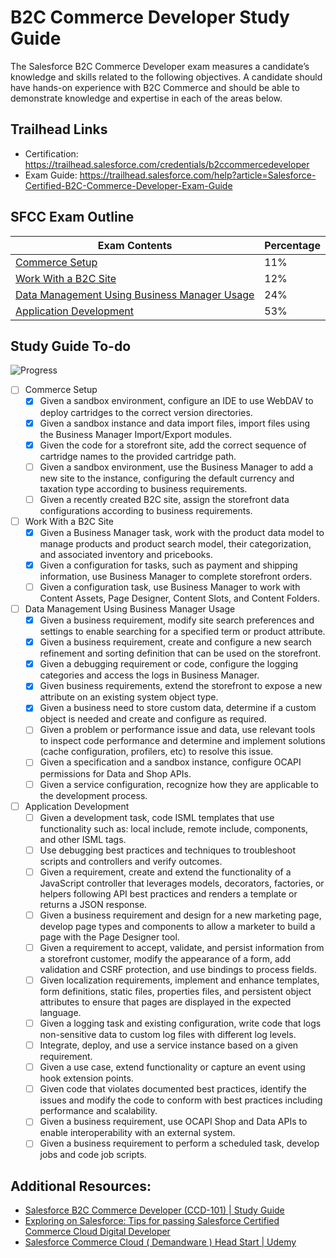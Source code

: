 # B2C Commerce Developer Study Guide

The Salesforce B2C Commerce Developer exam measures a candidate’s knowledge and skills related to the following objectives. A candidate should have hands-on experience with B2C Commerce and should be able to demonstrate knowledge and expertise in each of the areas below.

## Trailhead Links
- Certification: https://trailhead.salesforce.com/credentials/b2ccommercedeveloper
- Exam Guide: https://trailhead.salesforce.com/help?article=Salesforce-Certified-B2C-Commerce-Developer-Exam-Guide

## SFCC Exam Outline
| Exam Contents | Percentage
|-|-
| [Commerce Setup](commerce-setup.md) | 11%
| [Work With a B2C Site](work-with-a-b2c-site.md) | 12%
| [Data Management Using Business Manager Usage](data-management-using-business-manager-usage.md) | 24%
| [Application Development](application-development.md) | 53%

## Study Guide To-do
![Progress](https://progress-bar.dev/10/?scale=28&suffix=&nbsp;of&nbsp;28&nbsp;Completed&width=200)
- [ ] Commerce Setup
    - [x] Given a sandbox environment, configure an IDE to use WebDAV to deploy cartridges to the correct version directories.
    - [x] Given a sandbox instance and data import files, import files using the Business Manager Import/Export modules.
    - [x] Given the code for a storefront site, add the correct sequence of cartridge names to the provided cartridge path.
    - [ ] Given a sandbox environment, use the Business Manager to add a new site to the instance, configuring the default currency and taxation type according to business requirements.
    - [ ] Given a recently created B2C site, assign the storefront data configurations according to business requirements.
- [ ] Work With a B2C Site
    - [x] Given a Business Manager task, work with the product data model to manage products and product search model, their categorization, and associated inventory and pricebooks.
    - [x] Given a configuration for tasks, such as payment and shipping information, use Business Manager to complete storefront orders.
    - [ ] Given a configuration task, use Business Manager to work with Content Assets, Page Designer, Content Slots, and Content Folders.
- [ ] Data Management Using Business Manager Usage
    - [x] Given a business requirement, modify site search preferences and settings to enable searching for a specified term or product attribute.
    - [x] Given a business requirement, create and configure a new search refinement and sorting definition that can be used on the storefront.
    - [x] Given a debugging requirement or code, configure the logging categories and access the logs in Business Manager.
    - [x] Given business requirements, extend the storefront to expose a new attribute on an existing system object type.
    - [x] Given a business need to store custom data, determine if a custom object is needed and create and configure as required.
    - [ ] Given a problem or performance issue and data, use relevant tools to inspect code performance and determine and implement solutions (cache configuration, profilers, etc) to resolve this issue.
    - [ ] Given a specification and a sandbox instance, configure OCAPI permissions for Data and Shop APIs.
    - [ ] Given a service configuration, recognize how they are applicable to the development process.
- [ ] Application Development
    - [ ] Given a development task, code ISML templates that use functionality such as: local include, remote include, components, and other ISML tags.
    - [ ] Use debugging best practices and techniques to troubleshoot scripts and controllers and verify outcomes.
    - [ ] Given a requirement, create and extend the functionality of a JavaScript controller that leverages models, decorators, factories, or helpers following API best practices and renders a template or returns a JSON response.
    - [ ] Given a business requirement and design for a new marketing page, develop page types and components to allow a marketer to build a page with the Page Designer tool.
    - [ ] Given a requirement to accept, validate, and persist information from a storefront customer, modify the appearance of a form, add validation and CSRF protection, and use bindings to process fields.
    - [ ] Given localization requirements, implement and enhance templates, form definitions, static files, properties files, and persistent object attributes to ensure that pages are displayed in the expected language.
    - [ ] Given a logging task and existing configuration, write code that logs non-sensitive data to custom log files with different log levels.
    - [ ] Integrate, deploy, and use a service instance based on a given requirement.
    - [ ] Given a use case, extend functionality or capture an event using hook extension points.
    - [ ] Given code that violates documented best practices, identify the issues and modify the code to conform with best practices including performance and scalability.
    - [ ] Given a business requirement, use OCAPI Shop and Data APIs to enable interoperability with an external system.
    - [ ] Given a business requirement to perform a scheduled task, develop jobs and code job scripts.

## Additional Resources:
- [Salesforce B2C Commerce Developer (CCD-101) \| Study Guide](https://www.testpreptraining.com/tutorial/salesforce-b2c-commerce-developer-ccd-101/)
- [Exploring on Salesforce: Tips for passing Salesforce Certified Commerce Cloud Digital Developer](http://santanuboral.blogspot.com/2018/07/Commerce-Cloud-Digital-Dev.html)
- [Salesforce Commerce Cloud ( Demandware ) Head Start \| Udemy](https://www.udemy.com/course/salesforce-commerce-cloud/)
